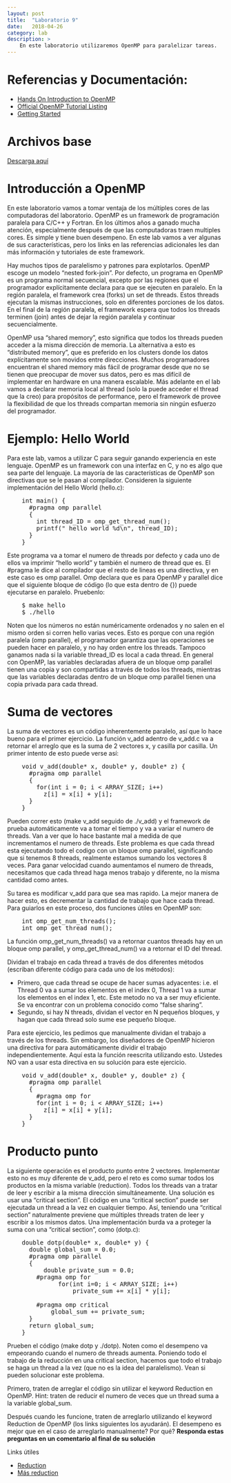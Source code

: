 ```yaml
---
layout: post
title:  "Laboratorio 9"
date:   2018-04-26
category: lab
description: >
    En este laboratorio utilizaremos OpenMP para paralelizar tareas.
---
```


# Referencias y Documentación:

* [Hands On Introduction to OpenMP](http://www.openmp.org/wp-content/uploads/omp-hands-on-SC08.pdf)
* [Official OpenMP Tutorial Listing](http://www.openmp.org/resources/#Tutorials)
* [Getting Started](https://software.intel.com/en-us/articles/getting-started-with-openmp)

# Archivos base

[Descarga aquí](https://classroom.github.com/a/5-fY6bn8)

# Introducción a OpenMP
En este laboratorio vamos a tomar ventaja de los múltiples cores de las computadoras del laboratorio. OpenMP es un framework de programación paralela para C/C++ y Fortran. En los últimos años a ganado mucha atención, especialmente después de que las computadoras traen multiples cores. Es simple y tiene buen desempeno. En este lab vamos a ver algunas de sus características, pero los links en las referencias adicionales les dan más información y tutoriales de este framework.

Hay muchos tipos de paralelismo y patrones para explotarlos. OpenMP escoge un modelo “nested fork-join”. Por defecto, un programa en OpenMP es un programa normal secuencial, excepto por las regiones que el programador explícitamente declara para que se ejecuten en paralelo. En la región paralela, el framework crea (forks) un set de threads. Estos threads ejecutan la mismas instrucciones, solo en diferentes porciones de los datos. En el final de la región paralela, el framework espera que todos los threads terminen (join) antes de dejar la región paralela y continuar secuencialmente.

OpenMP usa “shared memory”, esto significa que todos los threads pueden acceder a la misma dirección de memoria. La alternativa a esto es “distributed memory”, que es preferido en los clusters donde los datos explícitamente son movidos entre direcciones. Muchos programadores encuentran el shared memory más fácil de programar desde que no se tienen que preocupar de mover sus datos, pero es mas difícil de implementar en hardware en una manera escalable. Más adelante en el lab vamos a declarar memoria local al thread (solo la puede acceder el thread que la creo) para propósitos de performance, pero el framework de provee la flexibilidad de que los threads compartan memoria sin ningún esfuerzo del programador.

# Ejemplo: Hello World
Para este lab, vamos a utilizar C para seguir ganando experiencia en este lenguaje. OpenMP es un framework con una interfaz en C, y no es algo que sea parte del lenguaje. La mayoría de las características de OpenMP son directivas que se le pasan al compilador. Consideren la siguiente implementación del Hello World (hello.c):

<pre>
    int main() {
      #pragma omp parallel
      {
        int thread_ID = omp_get_thread_num();
        printf(" hello world %d\n", thread_ID);
      }
    }
</pre>

Este programa va a tomar el numero de threads por defecto y cada uno de ellos va imprimir “hello world” y también el numero de thread que es. El #pragma le dice al compilador que el resto de lineas es una directiva, y en este caso es omp parallel. Omp declara que es para OpenMP y parallel dice que el siguiente bloque de código (lo que esta dentro de {}) puede ejecutarse en paralelo. Pruebenlo:

<pre>
    $ make hello
    $ ./hello
</pre>

Noten que los números no están numéricamente ordenados y no salen en el mismo orden si corren hello varias veces. Esto es porque con una región paralela (omp parallel), el programador garantiza que las operaciones se pueden hacer en paralelo, y no hay orden entre los threads. Tampoco ganamos nada si la variable thread_ID es local a cada thread. En general con OpenMP, las variables declaradas afuera de un bloque omp parallel tienen una copia y son compartidas a través de todos los threads, mientras que las variables declaradas dentro de un bloque omp parallel tienen una copia privada para cada thread.

# Suma de vectores
La suma de vectores es un código inherentemente paralelo, así que lo hace bueno para el primer ejercicio. La función v_add adentro de v_add.c va a retornar el arreglo que es la suma de 2 vectores x, y casilla por casilla. Un primer intento de esto puede verse así:

<pre>
    void v_add(double* x, double* y, double* z) {
      #pragma omp parallel
      {
        for(int i = 0; i < ARRAY_SIZE; i++)
          z[i] = x[i] + y[i];
      }
    }
</pre>

Pueden correr esto (make v_add seguido de ./v_add) y el framework de prueba automáticamente va a tomar el tiempo y va a variar el numero de threads. Van a ver que lo hace bastante mal a medida de que incrementamos el numero de threads. Este problema es que cada thread esta ejecutando todo el codigo con un bloque omp parallel, significando que si tenemos 8 threads, realmente estamos sumando los vectores 8 veces. Para ganar velocidad cuando aumentamos el numero de threads, necesitamos que cada thread haga menos trabajo y diferente, no la misma cantidad como antes.

Su tarea es modificar v_add para que sea mas rapido. La mejor manera de hacer esto, es decrementar la cantidad de trabajo que hace cada thread. Para guiarlos en este proceso, dos funciones útiles en OpenMP son:

<pre>
    int omp_get_num_threads();
    int omp_get_thread_num();
</pre>

La función omp_get_num_threads() va a retornar cuantos threads hay en un bloque omp parallel, y omp_get_thread_num() va a retornar el ID del thread.

Dividan el trabajo en cada thread a través de dos diferentes métodos (escriban diferente código para cada uno de los métodos):

* Primero, que cada thread se ocupe de hacer sumas adyacentes: i.e. el Thread 0 va a sumar los elementos en el index 0, Thread 1 va a sumar los elementos en el index 1, etc. Este metodo no va a ser muy eficiente. Se va encontrar con un problema conocido como “false sharing”.
* Segundo, si hay N threads, dividan el vector en N pequeños bloques, y hagan que cada thread solo sume ese pequeño bloque.

Para este ejercicio, les pedimos que manualmente dividan el trabajo a través de los threads. Sin embargo, los diseñadores de OpenMP hicieron una directiva for para automáticamente dividir el trabajo independientemente. Aquí esta la función reescrita utilizando esto. Ustedes NO van a usar esta directiva en su solución para este ejercicio.

<pre>
    void v_add(double* x, double* y, double* z) {
      #pragma omp parallel
      {
        #pragma omp for
        for(int i = 0; i < ARRAY_SIZE; i++)
          z[i] = x[i] + y[i];
      }
    }
</pre>

#  Producto punto
La siguiente operación es el producto punto entre 2 vectores. Implementar esto no es muy diferente de v_add, pero el reto es como sumar todos los productos en la misma variable (reduction). Todos los threads van a tratar de leer y escribir a la misma dirección simultáneamente. Una solución es usar una “critical section”. El código en una “critical section” puede ser ejecutada un thread a la vez en cualquier tiempo. Así, teniendo una “critical section” naturalmente previene que múltiples threads traten de leer y escribir a los mismos datos. Una implementación burda va a proteger la suma con una “critical section”, como (dotp.c):

<pre>
    double dotp(double* x, double* y) {
      double global_sum = 0.0;
      #pragma omp parallel
      {
          double private_sum = 0.0;
        #pragma omp for
              for(int i=0; i < ARRAY_SIZE; i++)
                  private_sum += x[i] * y[i];

        #pragma omp critical
            global_sum += private_sum;
      }
      return global_sum;
    }
</pre>

Prueben el código (make dotp y ./dotp). Noten como el desempeno va empeorando cuando el numero de threads aumenta. Poniendo todo el trabajo de la reducción en una critical section, hacemos que todo el trabajo se haga un thread a la vez (que no es la idea del paralelismo). Vean si pueden solucionar este problema.

Primero, traten de arreglar el código sin utilizar el keyword Reduction en OpenMP. Hint: traten de reducir el numero de veces que un thread suma a la variable global_sum.

Después cuando les funcione, traten de arreglarlo utilizando el keyword Reduction de OpenMP (los links siguientes los ayudarán). El desempeno es mejor que en el caso de arreglarlo manualmente? Por qué? **Responda estas preguntas en un comentario al final de su solución**

Links útiles
* [Reduction](https://msdn.microsoft.com/en-us/library/88b1k8y5.aspx)
* [Más reduction](https://stackoverflow.com/questions/13290245/reduction-with-openmp)
